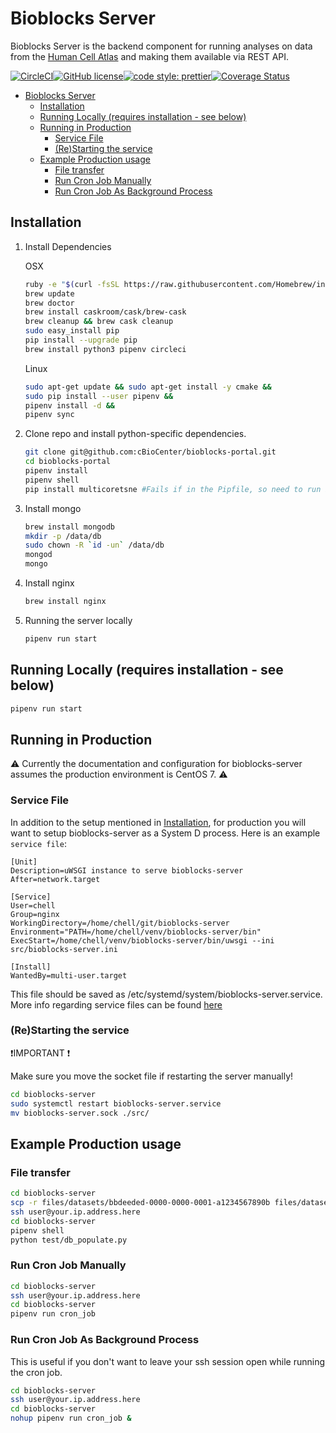 # Bioblocks Server

Bioblocks Server is the backend component for running analyses on data from the [Human Cell Atlas](https://www.humancellatlas.org/) and making them available via REST API.

[![CircleCI](https://circleci.com/gh/cBioCenter/bioblocks-server.svg?style=shield)](https://circleci.com/gh/cBioCenter/bioblocks-server)[![GitHub license](https://img.shields.io/github/license/cBioCenter/bioblocks-portal.svg?style=flat)](https://github.com/cBioCenter/bioblocks-server/blob/master/LICENSE)[![code style: prettier](https://img.shields.io/badge/code_style-prettier-ff69b4.svg?style=flat)](https://github.com/prettier/prettier)[![Coverage Status](https://img.shields.io/codecov/c/github/cBioCenter/bioblocks-server/master.svg)](https://codecov.io/gh/cBioCenter/bioblocks-server/branch/master)

<!-- TOC -->

- [Bioblocks Server](#bioblocks-server)
  - [Installation](#installation)
  - [Running Locally (requires installation - see below)](#running-locally-requires-installation---see-below)
  - [Running in Production](#running-in-production)
    - [Service File](#service-file)
    - [(Re)Starting the service](#restarting-the-service)
  - [Example Production usage](#example-production-usage)
    - [File transfer](#file-transfer)
    - [Run Cron Job Manually](#run-cron-job-manually)
    - [Run Cron Job As Background Process](#run-cron-job-as-background-process)

<!-- /TOC -->

## Installation

1. Install Dependencies

   OSX

   ```sh
   ruby -e "$(curl -fsSL https://raw.githubusercontent.com/Homebrew/install/master/install)"
   brew update
   brew doctor
   brew install caskroom/cask/brew-cask
   brew cleanup && brew cask cleanup
   sudo easy_install pip
   pip install --upgrade pip
   brew install python3 pipenv circleci
   ```

   Linux

   ```sh
   sudo apt-get update && sudo apt-get install -y cmake &&
   sudo pip install --user pipenv &&
   pipenv install -d &&
   pipenv sync
   ```

2. Clone repo and install python-specific dependencies.

   ```sh
   git clone git@github.com:cBioCenter/bioblocks-portal.git
   cd bioblocks-portal
   pipenv install
   pipenv shell
   pip install multicoretsne #Fails if in the Pipfile, so need to run in shell.
   ```

3. Install mongo

   ```sh
   brew install mongodb
   mkdir -p /data/db
   sudo chown -R `id -un` /data/db
   mongod
   mongo
   ```

4. Install nginx

   ```sh
   brew install nginx
   ```

5. Running the server locally

   ```sh
   pipenv run start
   ```

## Running Locally (requires installation - see below)

```sh
pipenv run start
```

## Running in Production

⚠️ Currently the documentation and configuration for bioblocks-server assumes the production environment is CentOS 7. ⚠️

### Service File

In addition to the setup mentioned in [Installation](#installation), for production you will want to setup bioblocks-server as a System D process. Here is an example `service file`:

```service
[Unit]
Description=uWSGI instance to serve bioblocks-server
After=network.target

[Service]
User=chell
Group=nginx
WorkingDirectory=/home/chell/git/bioblocks-server
Environment="PATH=/home/chell/venv/bioblocks-server/bin"
ExecStart=/home/chell/venv/bioblocks-server/bin/uwsgi --ini src/bioblocks-server.ini

[Install]
WantedBy=multi-user.target
```

This file should be saved as /etc/systemd/system/bioblocks-server.service. More info regarding service files can be found [here](https://www.freedesktop.org/software/systemd/man/systemd.service.html)

### (Re)Starting the service

❗️IMPORTANT ❗️

Make sure you move the socket file if restarting the server manually!

```sh
cd bioblocks-server
sudo systemctl restart bioblocks-server.service
mv bioblocks-server.sock ./src/

```

## Example Production usage

### File transfer

```sh
cd bioblocks-server
scp -r files/datasets/bbdeeded-0000-0000-0001-a1234567890b files/datasets/bbdeeded-0000-0000-0002-a1234567890b user@your.ip.address.here:~/bioblocks-server/files/datasets
ssh user@your.ip.address.here
cd bioblocks-server
pipenv shell
python test/db_populate.py
```

### Run Cron Job Manually

```sh
cd bioblocks-server
ssh user@your.ip.address.here
cd bioblocks-server
pipenv run cron_job
```

### Run Cron Job As Background Process

This is useful if you don't want to leave your ssh session open while running the cron job.

```sh
cd bioblocks-server
ssh user@your.ip.address.here
cd bioblocks-server
nohup pipenv run cron_job &
```
